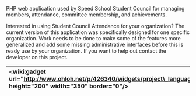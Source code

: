 PHP web application used by Speed School Student Council for managing members, attendance, committee membership, and achievements.

Interested in using Student Council Attendance for your organization?  The current version of this application was specifically designed for one specific organization.  Work needs to be done to make some of the features more generalized and add some missing administrative interfaces before this is ready use by your organization.  If you want to help out contact the developer on this project.

| &lt;wiki:gadget url="http://www.ohloh.net/p/426340/widgets/project\_languages.xml" height="200" width="350" border="0"/&gt; | &lt;wiki:gadget url="http://www.ohloh.net/p/426340/widgets/project\_basic\_stats.xml" height="250" width="350" border="0"/&gt; |
|:----------------------------------------------------------------------------------------------------------------------------|:-------------------------------------------------------------------------------------------------------------------------------|